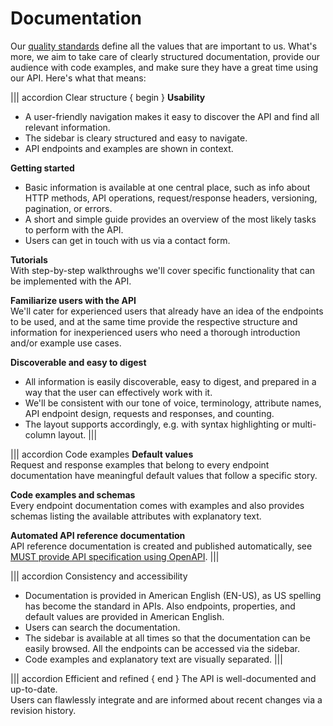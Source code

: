# Documentation

Our [quality standards](./guidelines/010_core-principles/0050_quality-standards.md) define all the values that are important to us.
What's more, we aim to take care of clearly structured documentation, provide our audience with code examples, and make sure they have a great time using our API.
Here's what that means:

||| accordion Clear structure { begin }
**Usability**

- A user-friendly navigation makes it easy to discover the API and find all relevant information.
- The sidebar is cleary structured and easy to navigate.
- API endpoints and examples are shown in context.

**Getting started**

- Basic information is available at one central place, such as info about HTTP methods, API operations, request/response headers, versioning, pagination, or errors.
- A short and simple guide provides an overview of the most likely tasks to perform with the API.
- Users can get in touch with us via a contact form.

**Tutorials**  
With step-by-step walkthroughs we'll cover specific functionality that can be implemented with the API.

**Familiarize users with the API**  
We'll cater for experienced users that already have an idea of the endpoints to be used, and at the same time provide the respective structure and information for inexperienced users who need a thorough introduction and/or example use cases.

**Discoverable and easy to digest**

- All information is easily discoverable, easy to digest, and prepared in a way that the user can effectively work with it.
- We'll be consistent with our tone of voice, terminology, attribute names, API endpoint design, requests and responses, and counting.
- The layout supports accordingly, e.g. with syntax highlighting or multi-column layout.
  |||

||| accordion Code examples
**Default values**  
Request and response examples that belong to every endpoint documentation have meaningful default values that follow a specific story.

**Code examples and schemas**  
Every endpoint documentation comes with examples and also provides schemas listing the available attributes with explanatory text.

**Automated API reference documentation**  
API reference documentation is created and published automatically, see [MUST provide API specification using OpenAPI](../020_guidelines/010_general-guidelines/1030_must-provide-api-specification-using-openapi.md).
|||

||| accordion Consistency and accessibility

- Documentation is provided in American English (EN-US), as US spelling has become the standard in APIs. Also endpoints, properties, and default values are provided in American English.
- Users can search the documentation.
- The sidebar is available at all times so that the documentation can be easily browsed. All the endpoints can be accessed via the sidebar.
- Code examples and explanatory text are visually separated.
  |||

||| accordion Efficient and refined { end }
The API is well-documented and up-to-date.  
Users can flawlessly integrate and are informed about recent changes via a revision history.

